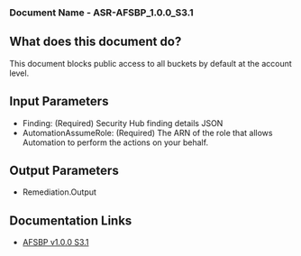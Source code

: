 ### Document Name - ASR-AFSBP_1.0.0_S3.1

## What does this document do?
This document blocks public access to all buckets by default at the account level.

## Input Parameters
* Finding: (Required) Security Hub finding details JSON
* AutomationAssumeRole: (Required) The ARN of the role that allows Automation to perform the actions on your behalf.

## Output Parameters
* Remediation.Output

## Documentation Links
* [AFSBP v1.0.0 S3.1](https://docs.aws.amazon.com/securityhub/latest/userguide/securityhub-standards-fsbp-controls.html#fsbp-s3-1)
